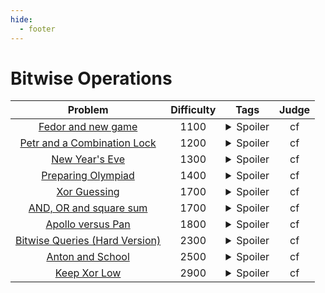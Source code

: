 ```yaml
--- 
hide:
  - footer
---
```

# Bitwise Operations

| Problem | Difficulty | Tags | Judge | 
| :-----: | :----: | :----: | :----: | 
|[Fedor and new game](https://codeforces.com/problemset/problem/467/B)|1100|<details> <summary>Spoiler</summary> <ul><li>bitmask</li></ul> </details>|cf|
|[Petr and a Combination Lock](https://codeforces.com/contest/1097/problem/B)|1200|<details> <summary>Spoiler</summary> <ul><li>bitmask</li></ul> </details>|cf|
|[New Year's Eve](https://codeforces.com/problemset/problem/912/B)|1300|<details> <summary>Spoiler</summary> <ul><li>bitmask</li></ul> </details>|cf|
|[Preparing Olympiad](https://codeforces.com/contest/550/problem/B)|1400|<details> <summary>Spoiler</summary> <ul><li>bitmask</li></ul> </details>|cf|
|[Xor Guessing](https://codeforces.com/problemset/problem/1207/E)|1700|<details> <summary>Spoiler</summary> <ul><li>bitmask</li></ul> </details>|cf|
|[AND, OR and square sum](https://codeforces.com/contest/1368/problem/D)|1700|<details> <summary>Spoiler</summary> <ul><li>bitmask</li></ul> </details>|cf|
|[Apollo versus Pan](https://codeforces.com/contest/1466/problem/E)|1800|<details> <summary>Spoiler</summary> <ul><li>bitmask</li></ul> </details>|cf|
|[Bitwise Queries (Hard Version)](https://codeforces.com/problemset/problem/1451/E2)|2300|<details> <summary>Spoiler</summary> <ul><li>bitmask</li></ul> </details>|cf|
|[Anton and School](https://codeforces.com/contest/734/problem/f)|2500|<details> <summary>Spoiler</summary> <ul><li>bitmask</li></ul> </details>|cf|
|[Keep Xor Low](https://codeforces.com/problemset/problem/1616/H)|2900|<details> <summary>Spoiler</summary> <ul><li>bitmask</li> <li>recursive</li> <li>divide</li></ul> </details>|cf|
